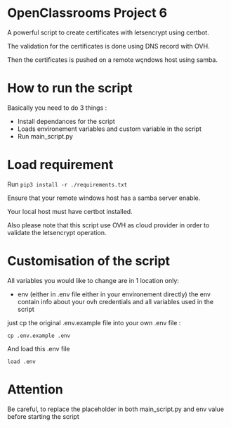 # OpenClassrooms Project 6
A powerful script to create certificates with letsencrypt using certbot.

The validation for the certificates is done using DNS record with OVH.

Then the certificates is pushed on a remote wçndows host using samba.


# How to run the script
Basically you need to do 3 things :
- Install dependances for the script
- Loads environement variables and custom variable in the script
- Run main_script.py


# Load requirement
Run ```pip3 install -r ./requirements.txt```

Ensure that your remote windows host has a samba server enable.

Your local host must have certbot installed.

Also please note that this script use OVH as cloud provider in order to validate the letsencrypt operation.


# Customisation of the script
All variables you would like to change are in 1 location only:
 - env (either in .env file either in your environement directly) the env contain info about your ovh credentials and all variables used in the script

just cp the original .env.example file into your own .env file :
```
cp .env.example .env
```

And load this .env file
```
load .env
```

# Attention

Be careful, to replace the placeholder in both main_script.py and env value before starting the script
